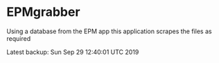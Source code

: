 # EPMgrabber
Using a database from the EPM app this application scrapes the files as required


Latest backup: Sun Sep 29 12:40:01 UTC 2019
